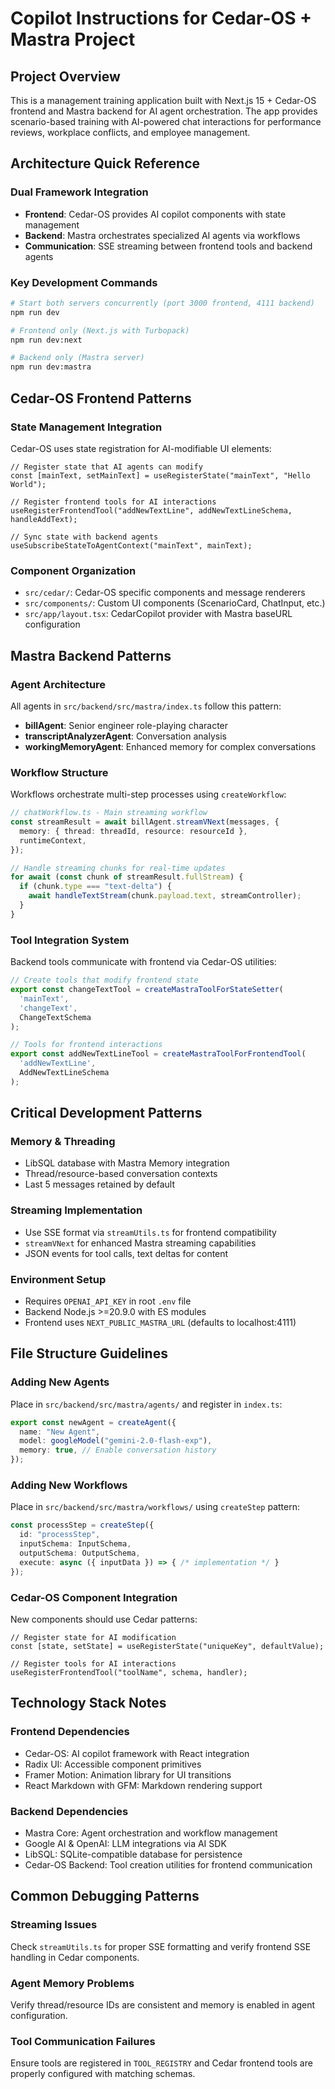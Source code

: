 # Copilot Instructions for Cedar-OS + Mastra Project

## Project Overview
This is a management training application built with Next.js 15 + Cedar-OS frontend and Mastra backend for AI agent orchestration. The app provides scenario-based training with AI-powered chat interactions for performance reviews, workplace conflicts, and employee management.

## Architecture Quick Reference

### Dual Framework Integration
- **Frontend**: Cedar-OS provides AI copilot components with state management
- **Backend**: Mastra orchestrates specialized AI agents via workflows
- **Communication**: SSE streaming between frontend tools and backend agents

### Key Development Commands
```bash
# Start both servers concurrently (port 3000 frontend, 4111 backend)
npm run dev

# Frontend only (Next.js with Turbopack)
npm run dev:next

# Backend only (Mastra server)
npm run dev:mastra
```

## Cedar-OS Frontend Patterns

### State Management Integration
Cedar-OS uses state registration for AI-modifiable UI elements:
```tsx
// Register state that AI agents can modify
const [mainText, setMainText] = useRegisterState("mainText", "Hello World");

// Register frontend tools for AI interactions
useRegisterFrontendTool("addNewTextLine", addNewTextLineSchema, handleAddText);

// Sync state with backend agents
useSubscribeStateToAgentContext("mainText", mainText);
```

### Component Organization
- `src/cedar/`: Cedar-OS specific components and message renderers
- `src/components/`: Custom UI components (ScenarioCard, ChatInput, etc.)
- `src/app/layout.tsx`: CedarCopilot provider with Mastra baseURL configuration

## Mastra Backend Patterns

### Agent Architecture
All agents in `src/backend/src/mastra/index.ts` follow this pattern:
- **billAgent**: Senior engineer role-playing character
- **transcriptAnalyzerAgent**: Conversation analysis
- **workingMemoryAgent**: Enhanced memory for complex conversations

### Workflow Structure
Workflows orchestrate multi-step processes using `createWorkflow`:
```typescript
// chatWorkflow.ts - Main streaming workflow
const streamResult = await billAgent.streamVNext(messages, {
  memory: { thread: threadId, resource: resourceId },
  runtimeContext,
});

// Handle streaming chunks for real-time updates
for await (const chunk of streamResult.fullStream) {
  if (chunk.type === "text-delta") {
    await handleTextStream(chunk.payload.text, streamController);
  }
}
```

### Tool Integration System
Backend tools communicate with frontend via Cedar-OS utilities:
```typescript
// Create tools that modify frontend state
export const changeTextTool = createMastraToolForStateSetter(
  'mainText',
  'changeText', 
  ChangeTextSchema
);

// Tools for frontend interactions
export const addNewTextLineTool = createMastraToolForFrontendTool(
  'addNewTextLine',
  AddNewTextLineSchema
);
```

## Critical Development Patterns

### Memory & Threading
- LibSQL database with Mastra Memory integration
- Thread/resource-based conversation contexts
- Last 5 messages retained by default

### Streaming Implementation
- Use SSE format via `streamUtils.ts` for frontend compatibility
- `streamVNext` for enhanced Mastra streaming capabilities
- JSON events for tool calls, text deltas for content

### Environment Setup
- Requires `OPENAI_API_KEY` in root `.env` file
- Backend Node.js >=20.9.0 with ES modules
- Frontend uses `NEXT_PUBLIC_MASTRA_URL` (defaults to localhost:4111)

## File Structure Guidelines

### Adding New Agents
Place in `src/backend/src/mastra/agents/` and register in `index.ts`:
```typescript
export const newAgent = createAgent({
  name: "New Agent",
  model: googleModel("gemini-2.0-flash-exp"),
  memory: true, // Enable conversation history
});
```

### Adding New Workflows  
Place in `src/backend/src/mastra/workflows/` using `createStep` pattern:
```typescript
const processStep = createStep({
  id: "processStep",
  inputSchema: InputSchema,
  outputSchema: OutputSchema,
  execute: async ({ inputData }) => { /* implementation */ }
});
```

### Cedar-OS Component Integration
New components should use Cedar patterns:
```tsx
// Register state for AI modification
const [state, setState] = useRegisterState("uniqueKey", defaultValue);

// Register tools for AI interactions  
useRegisterFrontendTool("toolName", schema, handler);
```

## Technology Stack Notes

### Frontend Dependencies
- Cedar-OS: AI copilot framework with React integration
- Radix UI: Accessible component primitives
- Framer Motion: Animation library for UI transitions
- React Markdown with GFM: Markdown rendering support

### Backend Dependencies
- Mastra Core: Agent orchestration and workflow management
- Google AI & OpenAI: LLM integrations via AI SDK
- LibSQL: SQLite-compatible database for persistence
- Cedar-OS Backend: Tool creation utilities for frontend communication

## Common Debugging Patterns

### Streaming Issues
Check `streamUtils.ts` for proper SSE formatting and verify frontend SSE handling in Cedar components.

### Agent Memory Problems
Verify thread/resource IDs are consistent and memory is enabled in agent configuration.

### Tool Communication Failures
Ensure tools are registered in `TOOL_REGISTRY` and Cedar frontend tools are properly configured with matching schemas.